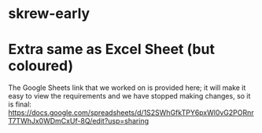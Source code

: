 # skrew-early
# Extra same as Excel Sheet (but coloured) 
The Google Sheets link that we worked on is provided here; it will make it easy to view the requirements and we have stopped making changes, so it is final:
https://docs.google.com/spreadsheets/d/1S2SWhGfkTPY6pxWl0vG2PORnrT7TWhJx0WDmCxUf-8Q/edit?usp=sharing
